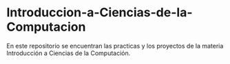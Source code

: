 # Introduccion-a-Ciencias-de-la-Computacion
En este repositorio se encuentran las practicas y los proyectos de la materia Introducción a Ciencias de la Computación.
